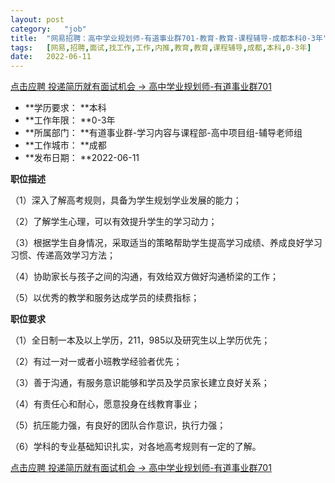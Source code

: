 ```yaml
---
layout:	post
category:	"job"
title:	"网易招聘：高中学业规划师-有道事业群701-教育-教育-课程辅导-成都本科0-3年"
tags:	[网易,招聘,面试,找工作,工作,内推,教育,教育,课程辅导,成都,本科,0-3年]
date:	2022-06-11
---
```


[点击应聘 投递简历就有面试机会 ->  高中学业规划师-有道事业群701](http://mobile.bole.netease.com/bole/boleDetail?id=40796&employeeId=346f03c3cda5f04c&key=all)



- **学历要求： **本科
- **工作年限： **0-3年
- **所属部门： **有道事业群-学习内容与课程部-高中项目组-辅导老师组
- **工作城市： **成都
- **发布日期： **2022-06-11



**职位描述**

（1）深入了解高考规则，具备为学生规划学业发展的能力；

（2）了解学生心理，可以有效提升学生的学习动力；

（3）根据学生自身情况，采取适当的策略帮助学生提高学习成绩、养成良好学习习惯、传递高效学习方法；

（4）协助家长与孩子之间的沟通，有效给双方做好沟通桥梁的工作；

（5）以优秀的教学和服务达成学员的续费指标；



**职位要求**

（1）全日制一本及以上学历，211，985以及研究生以上学历优先；

（2）有过一对一或者小班教学经验者优先；

（3）善于沟通，有服务意识能够和学员及学员家长建立良好关系；

（4）有责任心和耐心，愿意投身在线教育事业；

（5）抗压能力强，有良好的团队合作意识，执行力强；

（6）学科的专业基础知识扎实，对各地高考规则有一定的了解。



[点击应聘 投递简历就有面试机会 ->  高中学业规划师-有道事业群701](http://mobile.bole.netease.com/bole/boleDetail?id=40796&employeeId=346f03c3cda5f04c&key=all)